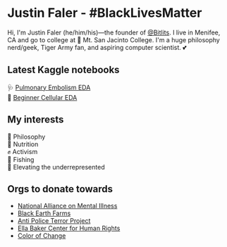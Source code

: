 # Justin Faler - #BlackLivesMatter
Hi, I'm Justin Faler (he/him/his)—the founder of [@Bitlits](https://www.github.com/Bitlits). I live in Menifee, CA and go to college at 🦅 Mt. San Jacinto College. I'm a huge philosophy nerd/geek, Tiger Army fan, and aspiring computer scientist. 💕

## Latest Kaggle notebooks
🩺 [Pulmonary Embolism EDA](https://www.kaggle.com/immune/pulmonary-embolism-eda)<br>
🧬 [Beginner Cellular EDA](https://www.kaggle.com/immune/beginner-cellular-eda)

## My interests
🧙 Philosophy<br>
🍎 Nutrition<br>
✊ Activism<br>
🎣 Fishing<br>
🚀 Elevating the underrepresented

## Orgs to donate towards
- [National Alliance on Mental Illness](https://www.nami.org/About-NAMI/Donate-to-NAMI)
- [Black Earth Farms](https://www.blackearthfarms.com/)
- [Anti Police Terror Project](https://www.antipoliceterrorproject.org/)
- [Ella Baker Center for Human Rights](https://ellabakercenter.org/)
- [Color of Change](https://colorofchange.org/)
